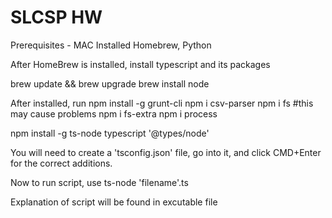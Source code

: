 # SLCSP HW 
Prerequisites - MAC
Installed Homebrew, Python

After HomeBrew is installed, install typescript and its packages

brew update && brew upgrade
brew install node

After installed, run
npm install -g grunt-cli
npm i csv-parser
npm i fs #this may cause problems
npm i fs-extra
npm i process

npm install -g ts-node typescript '@types/node'

You will need to create a 'tsconfig.json' file, go into it, and click CMD+Enter for the correct additions.

Now to run script, use ts-node 'filename'.ts






Explanation of script will be found in excutable file

